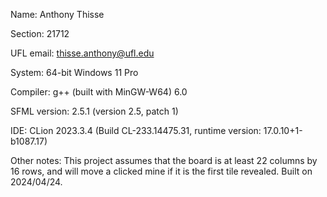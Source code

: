 Name: Anthony Thisse

Section: 21712

UFL email: thisse.anthony@ufl.edu

System: 64-bit Windows 11 Pro

Compiler: g++ (built with MinGW-W64) 6.0

SFML version: 2.5.1 (version 2.5, patch 1)

IDE: CLion 2023.3.4 (Build CL-233.14475.31, runtime version: 17.0.10+1-b1087.17)

Other notes: This project assumes that the board is at least 22 columns by 16 rows,
and will move a clicked mine if it is the first tile revealed. Built on 2024/04/24.
